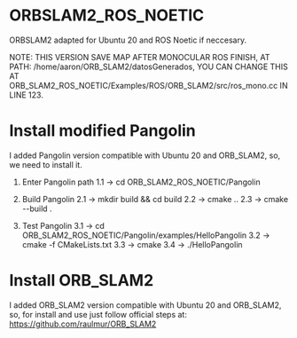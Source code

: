 # ORBSLAM2_ROS_NOETIC
ORBSLAM2 adapted for Ubuntu 20 and ROS Noetic if neccesary.

NOTE: THIS VERSION SAVE MAP AFTER MONOCULAR ROS FINISH, AT PATH: /home/aaron/ORB_SLAM2/datosGenerados, YOU CAN CHANGE THIS AT ORB_SLAM2_ROS_NOETIC/Examples/ROS/ORB_SLAM2/src/ros_mono.cc IN LINE 123.

# Install modified Pangolin
I added Pangolin version compatible with Ubuntu 20 and ORB_SLAM2, so, we need to install it.

1. Enter Pangolin path
    1.1 ->  cd ORB_SLAM2_ROS_NOETIC/Pangolin
2. Build Pangolin
    2.1 ->  mkdir build && cd build
    2.2 ->  cmake ..
    2.3 ->  cmake --build .

3. Test Pangolin
    3.1 ->  cd ORB_SLAM2_ROS_NOETIC/Pangolin/examples/HelloPangolin
    3.2 ->  cmake -f CMakeLists.txt
    3.3 ->  cmake
    3.4 ->  ./HelloPangolin

# Install ORB_SLAM2
I added ORB_SLAM2 version compatible with Ubuntu 20 and ORB_SLAM2, so, for install and use just follow official steps at: https://github.com/raulmur/ORB_SLAM2